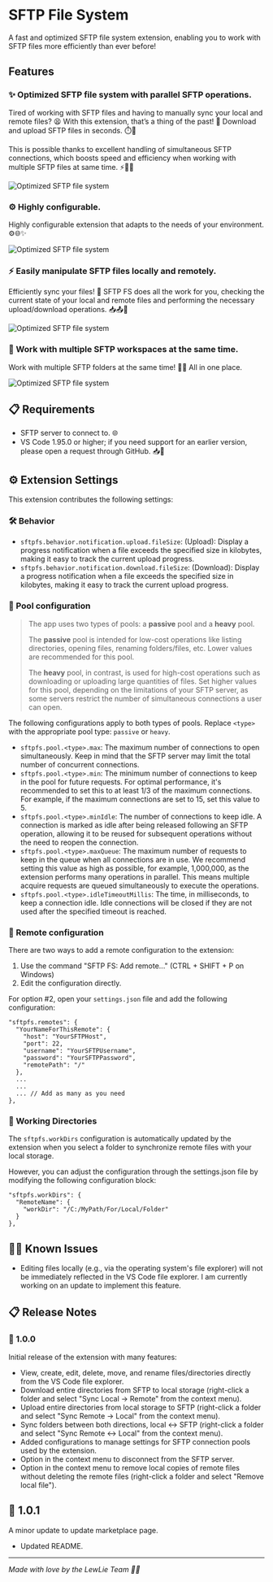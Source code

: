 # SFTP File System

A fast and optimized SFTP file system extension, enabling you to work with SFTP files more efficiently than ever before!

## Features

### ✨ Optimized SFTP file system with parallel SFTP operations.

Tired of working with SFTP files and having to manually sync your local and remote files? 😫 With this extension, that’s a thing of the past! 🚀 Download and upload SFTP files in seconds. ⏱️📂


This is possible thanks to excellent handling of simultaneous SFTP connections, which boosts speed and efficiency when working with multiple SFTP files at same time. ⚡📁🚀

![Optimized SFTP file system](images/upload-demo.gif)

### ⚙️ Highly configurable.

Highly configurable extension that adapts to the needs of your environment. ⚙️🌐✨

![Optimized SFTP file system](images/settings-demo.png)

### ⚡ Easily manipulate SFTP files locally and remotely.

Efficiently sync your files! 🔄 SFTP FS does all the work for you, checking the current state of your local and remote files and performing the necessary upload/download operations. 📥📤🚀

![Optimized SFTP file system](images/sync-demo.gif)

### 🚀 Work with multiple SFTP workspaces at the same time.

Work with multiple SFTP folders at the same time! 📂✨ All in one place.

![Optimized SFTP file system](images/multiple-demo.gif)

## 📋 Requirements

* SFTP server to connect to. 🌐
* VS Code 1.95.0 or higher; if you need support for an earlier version, please open a request through GitHub. 📥🐙

## ⚙️ Extension Settings

This extension contributes the following settings:

### 🛠️ Behavior
* `sftpfs.behavior.notification.upload.fileSize`: (Upload): Display a progress notification when a file exceeds the specified size in kilobytes, making it easy to track the current upload progress.
* `sftpfs.behavior.notification.download.fileSize`: (Download): Display a progress notification when a file exceeds the specified size in kilobytes, making it easy to track the current upload progress.

### 🦊 Pool configuration

> The app uses two types of pools: a **passive** pool and a **heavy** pool.
> 
> The **passive** pool is intended for low-cost operations like listing directories, opening files, renaming folders/files, etc. Lower values are recommended for this pool.
> 
> The **heavy** pool, in contrast, is used for high-cost operations such as downloading or uploading large quantities of files. Set higher values for this pool, depending on the limitations of your SFTP server, as some servers restrict the number of simultaneous connections a user can open.

The following configurations apply to both types of pools. Replace `<type>` with the appropriate pool type: `passive` or `heavy`.

* `sftpfs.pool.<type>.max`: The maximum number of connections to open simultaneously. Keep in mind that the SFTP server may limit the total number of concurrent connections.
* `sftpfs.pool.<type>.min`: The minimum number of connections to keep in the pool for future requests. For optimal performance, it's recommended to set this to at least 1/3 of the maximum connections. For example, if the maximum connections are set to 15, set this value to 5.
* `sftpfs.pool.<type>.minIdle`: The number of connections to keep idle. A connection is marked as idle after being released following an SFTP operation, allowing it to be reused for subsequent operations without the need to reopen the connection.
* `sftpfs.pool.<type>.maxQueue`: The maximum number of requests to keep in the queue when all connections are in use. We recommend setting this value as high as possible, for example, 1,000,000, as the extension performs many operations in parallel. This means multiple acquire requests are queued simultaneously to execute the operations.
* `sftpfs.pool.<type>.idleTimeoutMillis`: The time, in milliseconds, to keep a connection idle. Idle connections will be closed if they are not used after the specified timeout is reached.

### 🛜 Remote configuration

There are two ways to add a remote configuration to the extension:

1. Use the command "SFTP FS: Add remote..." (CTRL + SHIFT + P on Windows)
2. Edit the configuration directly.

For option #2, open your `settings.json` file and add the following configuration:

```
"sftpfs.remotes": {
  "YourNameForThisRemote": {
    "host": "YourSFTPHost",
    "port": 22,
    "username": "YourSFTPUsername",
    "password": "YourSFTPPassword",
    "remotePath": "/"
  },
  ...
  ...
  ... // Add as many as you need
},
```

### 🧩 Working Directories

The `sftpfs.workDirs` configuration is automatically updated by the extension when you select a folder to synchronize remote files with your local storage.

However, you can adjust the configuration through the settings.json file by modifying the following configuration block:

```
"sftpfs.workDirs": {
  "RemoteName": {
    "workDir": "/C:/MyPath/For/Local/Folder"
  }
},
```

## ⛓️‍💥 Known Issues

* Editing files locally (e.g., via the operating system's file explorer) will not be immediately reflected in the VS Code file explorer. I am currently working on an update to implement this feature.

## 📋 Release Notes

### 🔹 1.0.0

Initial release of the extension with many features:

* View, create, edit, delete, move, and rename files/directories directly from the VS Code file explorer.
* Download entire directories from SFTP to local storage (right-click a folder and select "Sync Local -> Remote" from the context menu).
* Upload entire directories from local storage to SFTP (right-click a folder and select "Sync Remote -> Local" from the context menu).
* Sync folders between both directions, local <-> SFTP (right-click a folder and select "Sync Remote <-> Local" from the context menu).
* Added configurations to manage settings for SFTP connection pools used by the extension.
* Option in the context menu to disconnect from the SFTP server.
* Option in the context menu to remove local copies of remote files without deleting the remote files (right-click a folder and select "Remove local file").

## 🔹 1.0.1

A minor update to update marketplace page.

* Updated README.

----

_Made with love by the LewLie Team 🦊🐺_
